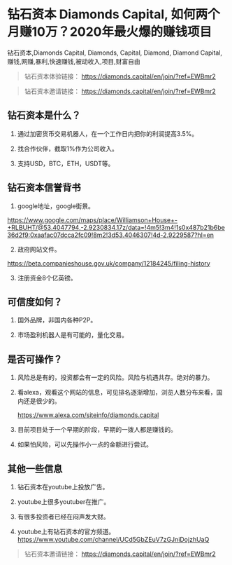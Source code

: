 # 钻石资本 Diamonds Capital, 如何两个月赚10万？2020年最火爆的赚钱项目

钻石资本,Diamonds Capital, Diamonds, Capital, Diamond, Diamond Capital,赚钱,网赚,暴利,快速赚钱,被动收入,项目,财富自由


> 钻石资本体验链接： https://diamonds.capital/en/join/?ref=EWBmr2

> 钻石资本邀请链接： https://diamonds.capital/en/join/?ref=EWBmr2

## 钻石资本是什么？

1. 通过加密货币交易机器人，在一个工作日内把你的利润提高3.5%。

2. 找合作伙伴，截取1%作为公司收入。

3. 支持USD，BTC，ETH，USDT等。

## 钻石资本信誉背书

1. google地址，google街景。

https://www.google.com/maps/place/Williamson+House+-+RLBUHT/@53.4047794,-2.9230834,17z/data=!4m5!3m4!1s0x487b21b6be36d2f9:0xaafac07dcca2fc09!8m2!3d53.4046307!4d-2.9229587?hl=en

2. 政府网站文件。

https://beta.companieshouse.gov.uk/company/12184245/filing-history

3. 注册资金8个亿英镑。

## 可信度如何？

1. 国外品牌，非国内各种P2P。

2. 市场盈利机器人是有可能的，量化交易。

## 是否可操作？

1. 风险总是有的，投资都会有一定的风险。风险与机遇共存。绝对的暴力。

2. 看alexa，观看这个网站的信息，可见排名逐渐增加，浏览人数分布来看，国内还是很少的。

   https://www.alexa.com/siteinfo/diamonds.capital

3. 目前项目处于一个早期的阶段，早期的一拨人都是赚钱的。

4. 如果怕风险，可以先操作小一点的金额进行尝试。

## 其他一些信息

1. 钻石资本在youtube上投放广告。

2. youtube上很多youtuber在推广。

3. 有很多投资者已经在闷声发大财。

4. youtube上有钻石资本的官方频道。https://www.youtube.com/channel/UCd5GbZEuV7zGJniDojzhUaQ




> 钻石资本邀请链接： https://diamonds.capital/en/join/?ref=EWBmr2

